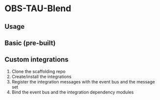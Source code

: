 # OBS-TAU-Blend



## Usage

## Basic (pre-built)

## Custom integrations

1) Clone the scaffolding repo
2) Create/install the integrations
3) Register the integration messages with the event bus and the message set
4) Bind the event bus and the integration dependency modules
